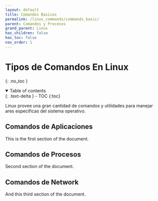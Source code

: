```yaml
---
layout: default
title: Comandos Basicos
permalink: /linux_commands/commands_basic/
parent: Comandos y Procesos
grand_parent: Linux
has_children: false
has_toc: false
nav_order: 1
---
```


# Tipos de Comandos En Linux
{: .no_toc }

<details open markdown="block">
  <summary>
    Table of contents
  </summary>
  {: .text-delta }
- TOC
{:toc}
</details>

Linux provee una gran cantidad de comandos y utilidades para manejar ares especificas del sistema operativo. 
## Comandos de Aplicaciones

This is the first section of the document.
## Comandos de Procesos

Second section of the document.

## Comandos de Network

And this third section of the document.
 